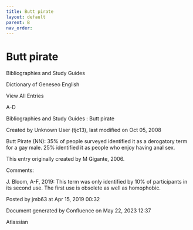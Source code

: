 ```yaml
---
title: Butt pirate
layout: default
parent: B
nav_order:
---
```


# Butt pirate

Bibliographies and Study Guides

Dictionary of Geneseo English

View All Entries

A-D

Bibliographies and Study Guides : Butt pirate

Created by  Unknown User (tjc13), last modified on Oct 05, 2008

Butt Pirate (NN): 35% of people surveyed identified it as a derogatory term for a gay male. 25% identified it as people who enjoy having anal sex.

This entry originally created by M Gigante, 2006.

Comments:

J. Bloom, A-F, 2019: This term was only identified by 10% of participants in its second use. The first use is obsolete as well as homophobic. 

Posted by jmb63 at Apr 15, 2019 00:32

Document generated by Confluence on May 22, 2023 12:37

Atlassian

